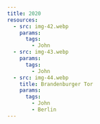```yaml
---
title: 2020
resources:
  - src: img-42.webp
    params:
      tags:
        - John
  - src: img-43.webp
    params:
      tags:
        - John
  - src: img-44.webp
    title: Brandenburger Tor
    params:
      tags:
        - John
        - Berlin
---
```

